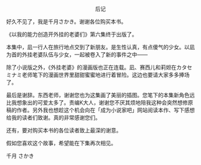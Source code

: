 <p align="center">后记</p>

好久不见了，我是千月さかき。谢谢各位购买本书。

《以我的能力创造开外挂的老婆们》第六集终于出版了。

本集中，凪一行人在旅行地点交到了新朋友。是生性认真，有点傻气的少女。以凪为首的外挂老婆队伍与少女，一起被卷入了新的事件之中——

除了小说版之外，《外挂老婆》的漫画版也正在连载。凪、赛西儿和莉妲在カタセミナミ老师笔下的漫画世界里甜甜蜜蜜地进行着冒险。这边也要请大家多多捧场了。

最后是谢辞。东西老师，谢谢您也为这集画了美丽的插图。您笔下的本集新角色远比我想象出的可爱太多了。责编K大人，谢谢您不厌其烦地陪我这种会突然想修原稿的作者。另外我也想趁这个机会向在「成为小说家吧」网站阅读本作、写下感想给我的读者们致谢。真的非常感谢您们。

还有，要对购买本书的各位读者致上最深的谢意。

假如您喜欢这个故事，希望能在下集再次相见。

千月 さかき

